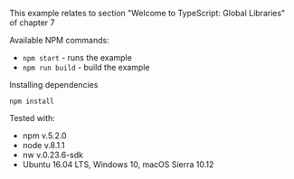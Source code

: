 This example relates to section "Welcome to TypeScript: Global Libraries" of chapter 7

Available NPM commands:
- `npm start` - runs the example
- `npm run build` - build the example

Installing dependencies
```
npm install
```

Tested with:
- npm v.5.2.0
- node v.8.1.1
- nw v.0.23.6-sdk
- Ubuntu 16.04 LTS, Windows 10, macOS Sierra 10.12



